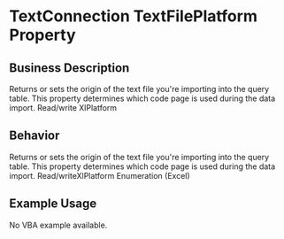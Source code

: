# TextConnection TextFilePlatform Property

## Business Description
Returns or sets the origin of the text file you're importing into the query table. This property determines which code page is used during the data import. Read/write XlPlatform

## Behavior
Returns or sets the origin of the text file you're importing into the query table. This property determines which code page is used during the data import. Read/writeXlPlatform Enumeration (Excel)

## Example Usage
No VBA example available.